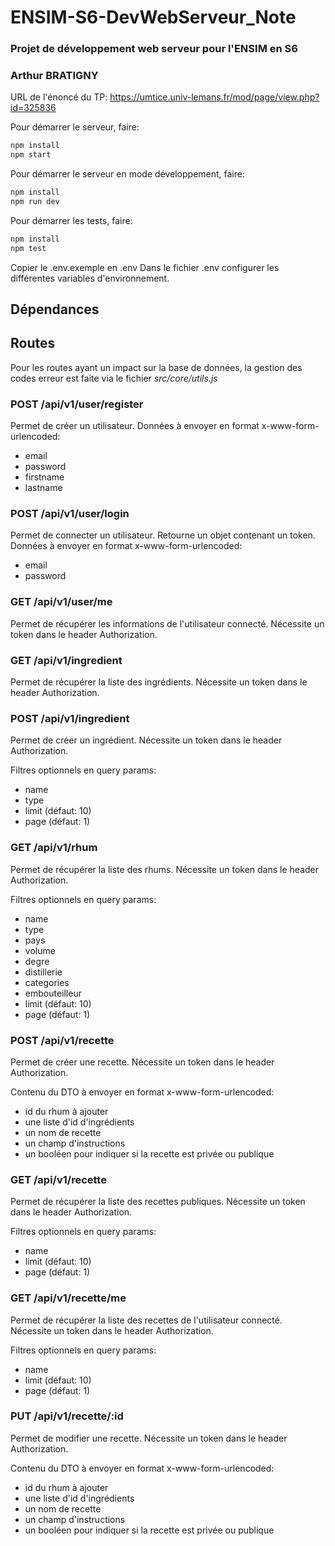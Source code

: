 # ENSIM-S6-DevWebServeur_Note
### Projet de développement web serveur pour l'ENSIM en S6
### Arthur BRATIGNY

URL de l'énoncé du TP: https://umtice.univ-lemans.fr/mod/page/view.php?id=325836

Pour démarrer le serveur, faire:
```bash
npm install
npm start
```

Pour démarrer le serveur en mode développement, faire:
```bash
npm install
npm run dev
```

Pour démarrer les tests, faire:
```bash
npm install
npm test
```

Copier le .env.exemple en .env
Dans le fichier .env configurer les différentes variables d'environnement.

## Dépendances

## Routes

Pour les routes ayant un impact sur la base de données, la gestion des codes erreur est faite via le fichier *src/core/utils.js*

### POST /api/v1/user/register
Permet de créer un utilisateur.
Données à envoyer en format x-www-form-urlencoded:
- email
- password
- firstname
- lastname


### POST /api/v1/user/login
Permet de connecter un utilisateur.
Retourne un objet contenant un token.
Données à envoyer en format x-www-form-urlencoded:
- email
- password

### GET /api/v1/user/me
Permet de récupérer les informations de l'utilisateur connecté.
Nécessite un token dans le header Authorization.

### GET /api/v1/ingredient
Permet de récupérer la liste des ingrédients.
Nécessite un token dans le header Authorization.

### POST /api/v1/ingredient
Permet de créer un ingrédient.
Nécessite un token dans le header Authorization.

Filtres optionnels en query params: 
- name
- type
- limit (défaut: 10)
- page (défaut: 1)

### GET /api/v1/rhum
Permet de récupérer la liste des rhums.
Nécessite un token dans le header Authorization.

Filtres optionnels en query params:
- name
- type
- pays
- volume
- degre
- distillerie
- categories
- embouteilleur
- limit (défaut: 10)
- page (défaut: 1)

### POST /api/v1/recette
Permet de créer une recette.
Nécessite un token dans le header Authorization.

Contenu du DTO à envoyer en format x-www-form-urlencoded:
- id du rhum à ajouter
- une liste d'id d'ingrédients
- un nom de recette
- un champ d'instructions
- un booléen pour indiquer si la recette est privée ou publique

### GET /api/v1/recette
Permet de récupérer la liste des recettes publiques.
Nécessite un token dans le header Authorization.

Filtres optionnels en query params:
- name
- limit (défaut: 10)
- page (défaut: 1)

### GET /api/v1/recette/me
Permet de récupérer la liste des recettes de l'utilisateur connecté.
Nécessite un token dans le header Authorization.

Filtres optionnels en query params:
- name
- limit (défaut: 10)
- page (défaut: 1)

### PUT /api/v1/recette/:id
Permet de modifier une recette.
Nécessite un token dans le header Authorization.

Contenu du DTO à envoyer en format x-www-form-urlencoded:
- id du rhum à ajouter
- une liste d'id d'ingrédients
- un nom de recette
- un champ d'instructions
- un booléen pour indiquer si la recette est privée ou publique